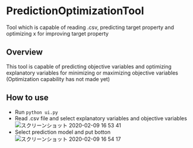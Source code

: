 # PredictionOptimizationTool
Tool which is capable of reading .csv, predicting target property and optimizing x for improving target property

## Overview
This tool is capable of predicting objective variables and optimizing explanatory variables for minimizing or maximizing objective variables
(Optimization capability has not made yet)

## How to use
- Run ```python ui.py```
- Read .csv file and select explanatory variables and objective variables
![スクリーンショット 2020-02-09 16 53 41](https://user-images.githubusercontent.com/45067993/74098625-ba6d7a00-4b5d-11ea-9343-ca8ba78e40e7.png)
- Select prediction model and put botton
![スクリーンショット 2020-02-09 16 54 17](https://user-images.githubusercontent.com/45067993/74098687-54cdbd80-4b5e-11ea-852e-cb69e5036e1e.png)